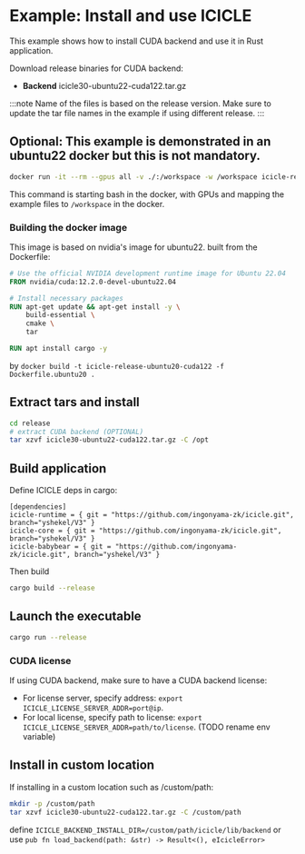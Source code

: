 

# Example: Install and use ICICLE

This example shows how to install CUDA backend and use it in Rust application.

Download release binaries for CUDA backend:
- **Backend** icicle30-ubuntu22-cuda122.tar.gz

:::note
Name of the files is based on the release version. Make sure to update the tar file names in the example if using different release.
:::

## Optional: This example is demonstrated in an ubuntu22 docker but this is not mandatory.
```bash
docker run -it --rm --gpus all -v ./:/workspace -w /workspace icicle-release-ubuntu22-cuda122 bash
```

This command is starting bash in the docker, with GPUs and mapping the example files to `/workspace` in the docker.

### Building the docker image
This image is based on nvidia's image for ubuntu22. built from the Dockerfile:
```dockerfile
# Use the official NVIDIA development runtime image for Ubuntu 22.04
FROM nvidia/cuda:12.2.0-devel-ubuntu22.04

# Install necessary packages
RUN apt-get update && apt-get install -y \
    build-essential \
    cmake \
    tar

RUN apt install cargo -y
```

by `docker build -t icicle-release-ubuntu20-cuda122 -f Dockerfile.ubuntu20 .`

## Extract tars and install
```bash
cd release
# extract CUDA backend (OPTIONAL)
tar xzvf icicle30-ubuntu22-cuda122.tar.gz -C /opt
```

## Build application

Define ICICLE deps in cargo:
```cargo
[dependencies]
icicle-runtime = { git = "https://github.com/ingonyama-zk/icicle.git", branch="yshekel/V3" }
icicle-core = { git = "https://github.com/ingonyama-zk/icicle.git", branch="yshekel/V3" }
icicle-babybear = { git = "https://github.com/ingonyama-zk/icicle.git", branch="yshekel/V3" }
```

Then build
```bash
cargo build --release
```

## Launch the executable
```bash
cargo run --release
```

### CUDA license
If using CUDA backend, make sure to have a CUDA backend license:
- For license server, specify address: `export ICICLE_LICENSE_SERVER_ADDR=port@ip`.
- For local license, specify path to license: `export ICICLE_LICENSE_SERVER_ADDR=path/to/license`. (TODO rename env variable)

## Install in custom location

If installing in a custom location such as /custom/path:
```bash
mkdir -p /custom/path
tar xzvf icicle30-ubuntu22-cuda122.tar.gz -C /custom/path
```

define `ICICLE_BACKEND_INSTALL_DIR=/custom/path/icicle/lib/backend` or use `pub fn load_backend(path: &str) -> Result<(), eIcicleError>`